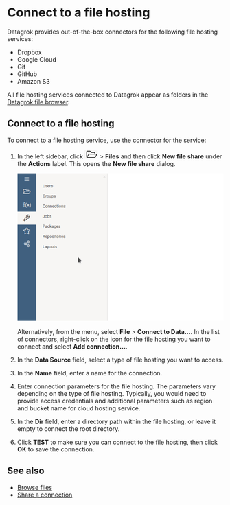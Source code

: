 # Connect to a file hosting

Datagrok provides out-of-the-box connectors for the following file hosting services:

* Dropbox
* Google Cloud 
* Git
* GitHub
* Amazon S3

All file hosting services connected to Datagrok appear as folders in the [Datagrok file browser](/help/access/files/browse-files.html#file-browser).


## Connect to a file hosting 

To connect to a file hosting service, use the connector for the service: 

1. In the left sidebar, click ![Open](/help/images/open-icon.png) > **Files** and then click **New file share** under the **Actions** label. 
This opens the **New file share** dialog. 

   ![Connect a file hosting](/help/images/access/connect-file-hosting.gif)

    Alternatively, from the menu, select **File** > **Connect to Data...**.
    In the list of connectors, right-click on the icon for the file hosting you want to connect and select **Add connection...**.
<!---
    ![File share properties](/images/access/file-share-properties.png)
    --->

2. In the **Data Source** field, select a type of file hosting you want to access.
3. In the **Name** field, enter a name for the connection.  
4. Enter connection parameters for the file hosting.
The parameters vary depending on the type of file hosting.
Typically, you would need to provide access credentials and additional parameters such as region and bucket name for cloud hosting service.

5. In the **Dir** field, enter a directory path within the file hosting, or leave it empty to connect the root directory. 
6. Click **TEST** to make sure you can connect to the file hosting, then click **OK** to save the connection.


## See also

* [Browse files](/help/access/files/browse-files.html)
* [Share a connection](TODO)
